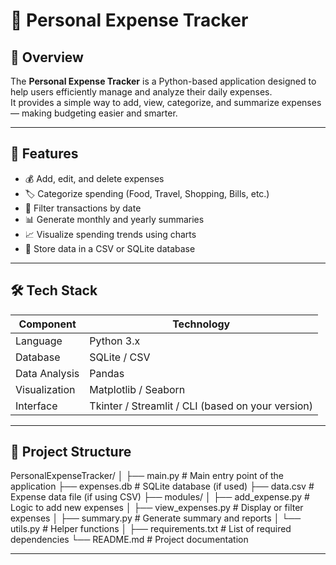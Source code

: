 # 🧾 Personal Expense Tracker

## 📌 Overview
The **Personal Expense Tracker** is a Python-based application designed to help users efficiently manage and analyze their daily expenses.  
It provides a simple way to add, view, categorize, and summarize expenses — making budgeting easier and smarter.

---

## 🎯 Features
- 💰 Add, edit, and delete expenses  
- 🏷️ Categorize spending (Food, Travel, Shopping, Bills, etc.)  
- 📅 Filter transactions by date  
- 📊 Generate monthly and yearly summaries  
- 📈 Visualize spending trends using charts  
- 💾 Store data in a CSV or SQLite database  

---

## 🛠️ Tech Stack
| Component | Technology |
|------------|-------------|
| Language | Python 3.x |
| Database | SQLite / CSV |
| Data Analysis | Pandas |
| Visualization | Matplotlib / Seaborn |
| Interface | Tkinter / Streamlit / CLI (based on your version) |

---

## 📂 Project Structure
PersonalExpenseTracker/
│
├── main.py # Main entry point of the application
├── expenses.db # SQLite database (if used)
├── data.csv # Expense data file (if using CSV)
├── modules/
│ ├── add_expense.py # Logic to add new expenses
│ ├── view_expenses.py # Display or filter expenses
│ ├── summary.py # Generate summary and reports
│ └── utils.py # Helper functions
│
├── requirements.txt # List of required dependencies
└── README.md # Project documentation


---


